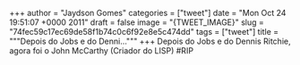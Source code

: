 
+++
author = "Jaydson Gomes"
categories = ["tweet"]
date = "Mon Oct 24 19:51:07 +0000 2011"
draft = false
image = "{TWEET_IMAGE}"
slug = "74fec59c17ec69de58f1b74c0c6f92e8e5c474dd"
tags = ["tweet"]
title = """Depois do Jobs e do Denni..."""
+++
Depois do Jobs e do Dennis Ritchie, agora foi o John McCarthy (Criador do LISP) #RIP

